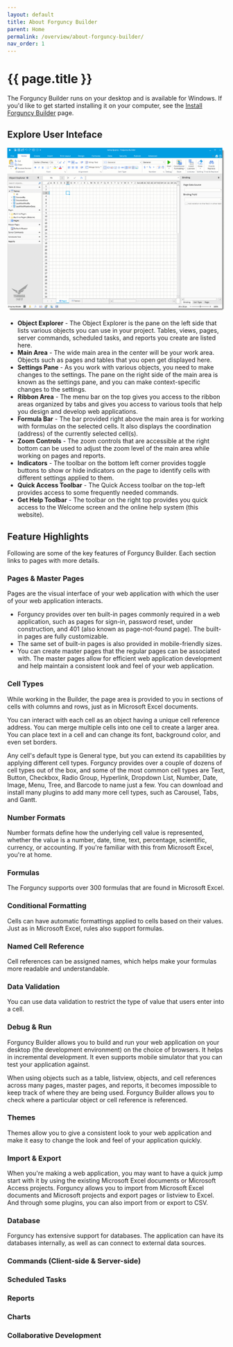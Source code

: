 ```yaml
---
layout: default
title: About Forguncy Builder
parent: Home
permalink: /overview/about-forguncy-builder/
nav_order: 1
---
```


# {{ page.title }}

The Forguncy Builder runs on your desktop and is available for Windows. If you'd like to get started installing it on your computer, see the [Install Forguncy Builder](/setup/install-forguncy-builder/) page.

## Explore User Inteface
![forguncy-builder](/assets/images/product-images/forguncy-builder-explore.gif)

- **Object Explorer** - The Object Explorer is the pane on the left side that lists various objects you can use in your project. Tables, views, pages, server commands, scheduled tasks, and reports you create are listed here.  
- **Main Area** - The wide main area in the center will be your work area. Objects such as pages and tables that you open get displayed here.  
- **Settings Pane** - As you work with various objects, you need to make changes to the settings. The pane on the right side of the main area is known as the settings pane, and you can make context-specific changes to the settings.  
- **Ribbon Area** - The menu bar on the top gives you access to the ribbon areas organized by tabs and gives you access to various tools that help you design and develop web applications.  
- **Formula Bar** - The bar provided right above the main area is for working with formulas on the selected cells. It also displays the coordination (address) of the currently selected cell(s).
- **Zoom Controls** - The zoom controls that are accessible at the right bottom can be used to adjust the zoom level of the main area while working on pages and reports.
- **Indicators** - The toolbar on the bottom left corner provides toggle buttons to show or hide indicators on the page to identify cells with different settings applied to them.
- **Quick Access Toolbar** - The Quick Access toolbar on the top-left provides access to some frequently needed commands.
- **Get Help Toolbar** - The toolbar on the right top provides you quick access to the Welcome screen and the online help system (this website).

## Feature Highlights
Following are some of the key features of Forguncy Builder. Each section links to pages with more details.

### Pages &amp; Master Pages
Pages are the visual interface of your web application with which the user of your web application interacts.
-  Forguncy provides over ten built-in pages commonly required in a web application, such as pages for sign-in, password reset, under construction, and 401 (also known as page-not-found page). The built-in pages are fully customizable.
- The same set of built-in pages is also provided in mobile-friendly sizes.
- You can create master pages that the regular pages can be associated with. The master pages allow for efficient web application development and help maintain a consistent look and feel of your web application.

### Cell Types
While working in the Builder, the page area is provided to you in sections of cells with columns and rows, just as in Microsoft Excel documents. 

You can interact with each cell as an object having a unique cell reference address. You can merge multiple cells into one cell to create a larger area. You can place text in a cell and can change its font, background color, and even set borders.

Any cell's default type is General type, but you can extend its capabilities by applying different cell types. Forguncy provides over a couple of dozens of cell types out of the box, and some of the most common cell types are Text, Button, Checkbox, Radio Group, Hyperlink, Dropdown List, Number, Date, Image, Menu, Tree, and Barcode to name just a few. You can download and install many plugins to add many more cell types, such as Carousel, Tabs, and Gantt.

### Number Formats
Number formats define how the underlying cell value is represented, whether the value is a number, date, time, text, percentage, scientific, currency, or accounting. If you're familiar with this from Microsoft Excel, you're at home.

### Formulas
The Forguncy supports over 300 formulas that are found in Microsoft Excel.

### Conditional Formatting
Cells can have automatic formattings applied to cells based on their values. Just as in Microsoft Excel, rules also support formulas.

### Named Cell Reference
Cell references can be assigned names, which helps make your formulas more readable and understandable.

### Data Validation
You can use data validation to restrict the type of value that users enter into a cell.

### Debug &amp; Run
Forguncy Builder allows you to build and run your web application on your desktop (the development environment) on the choice of browsers. It helps in incremental development. It even supports mobile simulator that you can test your application against.

When using objects such as a table, listview, objects, and cell references across many pages, master pages, and reports, it becomes impossible to keep track of where they are being used. Forguncy Builder allows you to check where a particular object or cell reference is referenced.

### Themes
Themes allow you to give a consistent look to your web application and make it easy to change the look and feel of your application quickly. 

### Import &amp; Export
When you're making a web application, you may want to have a quick jump start with it by using the existing Microsoft Excel documents or Microsoft Access projects. Forguncy allows you to import from Microsoft Excel documents and Microsoft projects and export pages or listview to Excel. And through some plugins, you can also import from or export to CSV.

### Database
Forguncy has extensive support for databases. The application can have its databases internally, as well as can connect to external data sources.

### Commands (Client-side &amp; Server-side)
### Scheduled Tasks
### Reports
### Charts
### Collaborative Development


